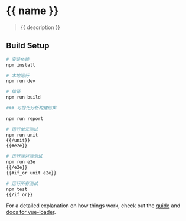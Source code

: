 # {{ name }}

> {{ description }}

## Build Setup

``` bash
# 安装依赖
npm install

# 本地运行
npm run dev

# 编译
npm run build

### 可视化分析构建结果

npm run report

# 运行单元测试
npm run unit
{{/unit}}
{{#e2e}}

# 运行端对端测试
npm run e2e
{{/e2e}}
{{#if_or unit e2e}}

# 运行所有测试
npm test
{{/if_or}}
```

For a detailed explanation on how things work, check out the [guide](http://vuejs-templates.github.io/webpack/) and [docs for vue-loader](http://vuejs.github.io/vue-loader).
